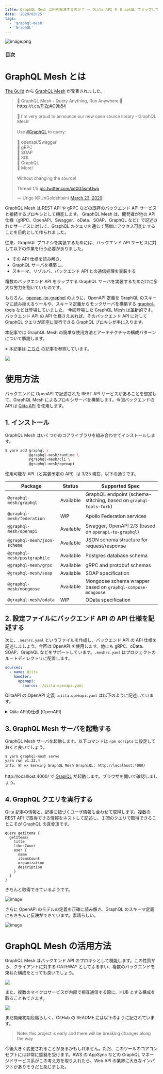 ```yaml
---
title: GraphQL Mesh は何を解決するのか？ 〜 Qiita API を GraphQL でラップして理解する GraphQL Mesh 〜
date: '2020/03/25'
tags:
  - 'graphql-mesh'
  - 'GraphQL'
---
```


![image.png](https://qiita-image-store.s3.ap-northeast-1.amazonaws.com/0/163591/c72738fa-a7bc-9b9f-dd68-cbc29dec5af4.png)

### 目次

# GraphQL Mesh とは

[The Guild](https://twitter.com/TheGuildDev) から [GraphQL Mesh](https://github.com/Urigo/graphql-mesh) が発表されました。

<blockquote class="twitter-tweet"><p lang="en" dir="ltr">🚀 GraphQL Mesh - Query Anything, Run Anywhere 🚀<a href="https://t.co/PlZpAC9b54">https://t.co/PlZpAC9b54</a><br><br>🎉 I&#39;m very proud to announce our new open source library - GraphQL Mesh!<br><br>Use <a href="https://twitter.com/hashtag/GraphQL?src=hash&amp;ref_src=twsrc%5Etfw">#GraphQL</a> to query:<br><br>🔹 openapi/Swagger<br>🔹 gRPC<br>🔹 SOAP<br>🔹 SQL<br>🔹 GraphQL<br>🔹 More!<br><br>Without changing the source!<br><br>Thread 1/5 <a href="https://t.co/xo0G5smUwp">pic.twitter.com/xo0G5smUwp</a></p>&mdash; Urigo (@UriGoldshtein) <a href="https://twitter.com/UriGoldshtein/status/1242118500795236353?ref_src=twsrc%5Etfw">March 23, 2020</a></blockquote> <script async src="https://platform.twitter.com/widgets.js" charset="utf-8"></script>

GraphQL Mesh は REST API や gRPC などの既存のバックエンド API サービスと接続するプロキシとして機能します。
GraphQL Mesh は、開発者が他の API 仕様（gRPC、OpenAPI、Swagger、oData、SOAP、GraphQL など）で記述されたサービスに対して、GraphQL のクエリを通じて簡単にアクセス可能にすることを目的として作られました。

従来、GraphQL プロキシを実装するためには、バックエンド API サービスに対して以下の作業を行う必要がありました。

- その API 仕様を読み解き、
- GraphQL サーバを構築し、
- スキーマ、リゾルバ、バックエンド API との通信処理を実装する

複数のバックエンド API をラップする GraphQL サーバを実装するためだけに多大な労力を割いていたのです。

もちろん、[openapi-to-graphql](https://github.com/IBM/openapi-to-graphql) のように、OpenAPI 定義を GraphQL のスキーマに読み換えるツールや、スキーマ定義からモックサーバを構築する [graphql-tools](https://github.com/apollographql/graphql-tools) などは登場していました。
今回登場した GraphQL Mesh は革新的です。バックエンド API の API 仕様さえあれば、そのバックエンド API に対して GraphQL クエリが即座に実行できる GraphQL プロキシが手に入ります。

本記事では GraphQL Mesh の簡単な使用方法とアーキテクチャの構成パターンについて解説します。

※ 本記事は [こちら](https://medium.com/the-guild/graphql-mesh-query-anything-run-anywhere-433c173863b5) の記事を参照しています。

![](https://miro.medium.com/max/2172/1*iZfQ7ST9rd7McrHvvVA-BA@2x.png)

# 使用方法

バックエンドに OpenAPI で記述された REST API サービスがあることを想定して、GraphQL Mesh によるプロキシサーバを構築します。今回バックエンドの API は [Qiita API](https://qiita.com/api/v2/docs) を使用します。

## 1. インストール

GraphQL Mesh はいくつかのコアライブラリを組み合わせてインストールします。

```bash
$ yarn add graphql \
           @graphql-mesh/runtime \
           @graphql-mesh/cli \
           @graphql-mesh/openapi
```

使用可能な API（と実装予定の API）は 3/25 現在、以下の通りです。

| Package                      | Status    | Supported Spec                                                     |
| ---------------------------- | --------- | ------------------------------------------------------------------ |
| `@graphql-mesh/graphql`      | Available | GraphQL endpoint (schema-stitching, based on `graphql-tools-fork`) |
| `@graphql-mesh/federation`   | WIP       | Apollo Federation services                                         |
| `@graphql-mesh/openapi`      | Available | Swagger, OpenAPI 2/3 (based on `openapi-to-graphql`)               |
| `@graphql-mesh/json-schema`  | Available | JSON schema structure for request/response                         |
| `@graphql-mesh/postgraphile` | Available | Postgres database schema                                           |
| `@graphql-mesh/grpc`         | Available | gRPC and protobuf schemas                                          |
| `@graphql-mesh/soap`         | Available | SOAP specification                                                 |
| `@graphql-mesh/mongoose`     | Available | Mongoose schema wrapper based on `graphql-compose-mongoose`        |
| `@graphql-mesh/odata`        | WIP       | OData specification                                                |

## 2. 設定ファイルにバックエンド API の API 仕様を記述する

次に、`.meshrc.yaml` というファイルを作成し、バックエンド API の API 仕様を記述しましょう。今回は OpenAPI を使用します。他にも gRPC、oData、SOAP、GraphQL などをサポートしています。`.meshrc.yaml` はプロジェクトのルートディレクトリに配置します。

```yaml
sources:
  - name: Qiita
    handler:
      openapi:
        source: ./qiita.openapi.yaml
```

QiitaAPI の OpenAPI 定義 `.qiita.openapi.yaml` は以下のように記述しています。

<details><summary>Qiita APIの仕様 (OpenAPI)</summary><div>

```yaml
swagger: '2.0'

info:
  version: 0.0.1
  title: Qiita API

host: 'qiita.com'

basePath: '/api/v2'

schemes:
  - https

consumes:
  - application/json

produces:
  - application/json

paths:
  '/tags/{tagId}/items':
    get:
      parameters:
        - in: path
          name: tagId
          type: string
          required: true
        - $ref: '#/parameters/pageParam'
        - $ref: '#/parameters/perPageParam'
      responses:
        '200':
          description: 指定されたタグが付けられた投稿一覧を、タグを付けた日時の降順で返します。
          schema:
            title: タグ記事一覧
            type: array
            items:
              $ref: '#/definitions/Item'
  '/users/{userId}':
    get:
      parameters:
        - in: path
          name: userId
          type: string
          required: true
      responses:
        '200':
          description: ユーザを取得します。
          schema:
            $ref: '#/definitions/User'
  '/users/{userId}/items':
    get:
      parameters:
        - in: path
          name: userId
          type: string
          required: true
        - $ref: '#/parameters/pageParam'
        - $ref: '#/parameters/perPageParam'
      responses:
        '200':
          description: ユーザの投稿の一覧を作成日時の降順で返します。
          schema:
            title: ユーザー記事一覧
            type: array
            items:
              $ref: '#/definitions/Item'
  '/items':
    get:
      parameters:
        - $ref: '#/parameters/pageParam'
        - $ref: '#/parameters/perPageParam'
        - name: query
          in: query
          description: 検索クエリ
          required: false
          type: string
      responses:
        '200':
          description: 投稿の一覧を作成日時の降順で返します。
          schema:
            title: 記事一覧
            type: array
            items:
              $ref: '#/definitions/Item'
parameters:
  pageParam:
    in: query
    name: page
    description: ページ番号 (1から100まで)
    type: number
  perPageParam:
    in: query
    name: per_page
    description: 1ページあたりに含まれる要素数 (1から100まで)
    type: number
definitions:
  ErrorMessage:
    description: エラーの内容を説明するmessageプロパティと、エラーの種類を表すtypeプロパティで構成されます
    type: object
    properties:
      message:
        type: string
      type:
        type: string
  Group:
    description: 'Qiita:Teamのグループを表します。'
    type: object
    properties:
      created_at:
        type: string
      id:
        type: integer
      name:
        type: string
      private:
        type: boolean
      updated_at:
        type: string
      url_name:
        type: string
  Tag:
    description: タグ
    properties:
      name:
        type: string
        example: Ruby
      versions:
        type: array
        items:
          type: string
          example: 0.0.1
  User:
    properties:
      description:
        description: 自己紹介文
        type: string
      facebook_id:
        type: string
      followees_count:
        description: このユーザがフォローしているユーザの数
        type: integer
      followers_count:
        description: このユーザをフォローしているユーザの数
        type: integer
      github_login_name:
        type: string
      id:
        type: string
      items_count:
        description: 'このユーザが qiita.com 上で公開している投稿の数 (Qiita:Teamでの投稿数は含まれません)'
        type: integer
      linkedin_id:
        type: string
      location:
        type: string
      name:
        type: string
      organization:
        type: string
      permanent_id:
        description: ユーザごとに割り当てられる整数のID
        type: integer
      profile_image_url:
        description: 設定しているプロフィール画像のURL
        type: string
      twitter_screen_name:
        type: string
      website_url:
        type: string
  Item:
    type: object
    properties:
      rendered_body:
        type: string
      body:
        type: string
      coediting:
        type: boolean
      comments_count:
        type: integer
      created_at:
        type: string
      id:
        type: string
      likes_count:
        type: string
      private:
        type: boolean
      reactions_count:
        type: integer
      title:
        type: string
      updated_at:
        type: string
      url:
        type: string
      page_views_count:
        type: integer
      tags:
        type: array
        items:
          $ref: '#/definitions/Tag'
      user:
        $ref: '#/definitions/User'
      group:
        $ref: '#/definitions/Group'
```

</div></details>

## 3. GraphQL Mesh サーバを起動する

GraphQL Mesh サーバを起動します。以下コマンドは `npm scripts` に設定しておくと良いでしょう。

```
$ yarn graphql-mesh serve
yarn run v1.22.4
info: 🕸️ => Serving GraphQL Mesh GraphiQL: http://localhost:4000/
```

http://localhost:4000/ で [GrapiQL](https://github.com/graphql/graphiql) が起動します。ブラウザを開いて確認しましょう。

## 4. GraphQL クエリを実行する

Qiita 記事の情報と、記事に紐づくユーザ情報も合わせて取得します。複数の REST API で取得できる情報をネストして記述し、１回のクエリで取得できることこそが GraphQL の真骨頂です。

```
query getItems {
  getItems{
    title
    likesCount
    user {
      name
      itemsCount
      organization
      description
    }
  }
}
```

きちんと取得できているようです。

![image](https://user-images.githubusercontent.com/20736455/77445906-0126e300-6e31-11ea-8f94-c56d66e69eb9.png)

さらに OpenAPI のモデルの定義を正確に読み解き、GraphQL のスキーマ定義にもきちんと反映ができています。素晴らしい。

![image](https://user-images.githubusercontent.com/20736455/77445919-06842d80-6e31-11ea-9b41-18d0fce0350a.png)

# GraphQL Mesh の活用方法

GraphQL Mesh はバックエンド API のプロキシとして機能します。この性質から、クライアントに対する GATEWAY としてふるまい、複数のバックエンドを束ねた構成をとっても良いでしょう。

![](https://miro.medium.com/max/2172/1*6q-vjaqxV2I_fjfs14mq-g.png)

また、複数のマイクロサービスが内部で相互通信する際に、HUB とする構成を取ることもできます。

![](https://miro.medium.com/max/1024/1*ZKUrS9Mx93HQ1ghDhiHvdg.png)

まだ開発初期段階らしく、GitHub の README には以下のように記されています。

> Note: this project is early and there will be breaking changes along the way

今後大きく変更されることがあるかもしれません。ただ、このツールのコアコンセプトには非常に感銘を受けます。AWS の AppSync などの GraphQL マネージドサービス系がこの考え方を取り入れたら、Web API の業界に大きなインパクトがありそうだと感じました。
